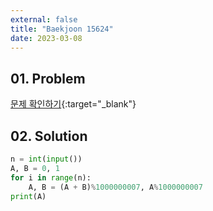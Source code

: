 ```yaml
---
external: false
title: "Baekjoon 15624"
date: 2023-03-08
---
```


## 01. Problem

[문제 확인하기](https://www.acmicpc.net/problem/15624){:target="_blank"}

## 02. Solution

```Python
n = int(input())
A, B = 0, 1
for i in range(n):
    A, B = (A + B)%1000000007, A%1000000007
print(A)
```
